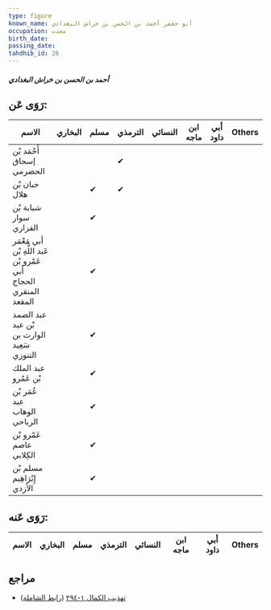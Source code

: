 ```yaml
---
type: figure
known_name: أبو جعفر أحمد بن الحسن بن خراش البغدادي
occupation: محدث
birth_date:
passing_date:
tahdhib_id: 26
---
```

##### أحمد بن الحسن بن خراش البغدادي

## رَوَى عَن:
| الاسم                                                              | البخاري | مسلم | الترمذي | النسائي | ابن ماجه | أبي داود | Others |
| ------------------------------------------------------------------ | ------- | ---- | ------- | ------- | -------- | -------- | ------ |
| أَحْمَد بْن إسحاق الحضرمي                                          |         |      | ✔       |         |          |          |        |
| حبان بْن هلال                                                      |         | ✔    | ✔       |         |          |          |        |
| شبابة بْن سوار الفزاري                                             |         | ✔    |         |         |          |          |        |
| أبي مَعْمَر عَبد اللَّهِ بْن عَمْرو بْن أَبي الحجاج المنقري المقعد |         | ✔    |         |         |          |          |        |
| عبد الصمد بْن عبد الوارث بن سَعِيد التنوزي                         |         | ✔    |         |         |          |          |        |
| عبد الملك بْن عَمْرو                                               |         | ✔    |         |         |          |          |        |
| عُمَر بْن عبد الوهاب الرياحي                                       |         | ✔    |         |         |          |          |        |
| عَمْرو بْن عاصم الكِلابي                                           |         | ✔    |         |         |          |          |        |
| مسلم بْن إِبْرَاهِيم الأزدي                                        |         | ✔    |         |         |          |          |        |
## رَوَى عَنه:
| الاسم | البخاري | مسلم | الترمذي | النسائي | ابن ماجه | أبي داود | Others |
| ----- | ------- | ---- | ------- | ------- | -------- | -------- | ------ |
## مراجع
- [تهذيب الكمال ١-٢٩٤](obsidian://open?vault=Tahdhib-al-Kamal&file=Figures/٢٦-أحمد%20بن%20الحسن%20بن%20خراش%20البغدادي) ([رابط الشاملة](https://shamela.ws/book/3722/293))